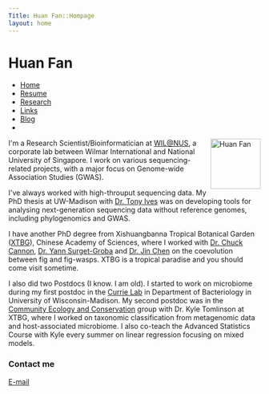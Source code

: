 ```yaml
---
Title: Huan Fan::Hompage
layout: home
---
```



  
  <h1 class="sitename">Huan Fan</h1>
  <ul class="nav pills">
  <li class="active"><a href="/"><i class="fa fa-home fa-fw"></i> Home</a></li>
  <li><a href="resume.html" title="Curriculumn Vitae"><i class="fa fa-book fa-fw"></i> Resume</a></li>
  <li><a href="research.html" title="Research"><i class="fa fa-flask fa-fw"></i> Research</a></li>
  <li><a href="links.html" title="Useful links"><i class="fa fa-suitcase fa-fw"></i> Links</a></li>
  <li><a href="/en/"><i class="fa fa-sitemap fa-fw"></i> Blog</a></li>
  <li><a href="README.html"><i class="fa fa-info-circle fa-fw"></i> </a></li>
</ul>


<img src="https://i0.wp.com/www.communityecologyconservation.com/wp-content/uploads/2019/08/FanHuan.jpeg" height="100" title="Huan Fan" align="right">

I'm a Research Scientist/Bioinformatician at [WIL@NUS](https://wil-nus.sg/), a corporate lab between Wilmar International and National University of Singapore. I work on various sequencing-related projects, with a major focus on Genome-wide Association Studies (GWAS).

I've always worked with high-throuput sequencing data. My PhD thesis at UW-Madison with [Dr. Tony Ives](http://www.zoology.wisc.edu/faculty/ive/ive.html) was on developing tools for analysing next-generation sequencing data without reference genomes, including phylogenomics and GWAS.

I have another PhD degree from Xishuangbanna Tropical Botanical Garden ([XTBG](http://english.xtbg.cas.cn/)), Chinese Academy of Sciences, where I worked with [Dr. Chuck Cannon](http://www.ecologicalevolution.org/), [Dr. Yann Surget-Groba](http://www.surget-groba.ch/start.php) and [Dr. Jin Chen](http://eepai.groups.xtbg.cn/) on the coevolution between fig and fig-wasps. XTBG is a tropical paradise and you should come visit sometime. 

I also did two Postdocs (I know. I am old). I started to work on microbiome during my first postdoc in the [Currie Lab](https://currielab.wisc.edu/index.php) in Department of Bacteriology in University of Wisconsin-Madison. My second postdoc was in the [Community Ecology and Conservation](https://www.communityecologyconservation.com/) group with Dr. Kyle Tomlinson at XTBG, where I worked on taxonomic classification from metagenomic data and host-associated microbiome. I also co-teach the Advanced Statistics Course with Kyle every summer on linear regression focusing on mixed models. 
 




### Contact me
<a href="mailto: hfan22@wisc.edu"><i class="fa fa-envelope"></i> E-mail</a>    

